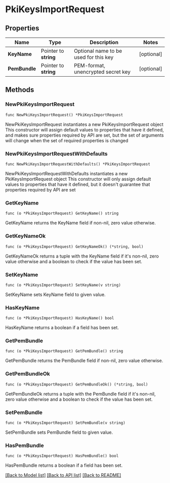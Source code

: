 # PkiKeysImportRequest

## Properties

Name | Type | Description | Notes
------------ | ------------- | ------------- | -------------
**KeyName** | Pointer to **string** | Optional name to be used for this key | [optional] 
**PemBundle** | Pointer to **string** | PEM-format, unencrypted secret key | [optional] 

## Methods

### NewPkiKeysImportRequest

`func NewPkiKeysImportRequest() *PkiKeysImportRequest`

NewPkiKeysImportRequest instantiates a new PkiKeysImportRequest object
This constructor will assign default values to properties that have it defined,
and makes sure properties required by API are set, but the set of arguments
will change when the set of required properties is changed

### NewPkiKeysImportRequestWithDefaults

`func NewPkiKeysImportRequestWithDefaults() *PkiKeysImportRequest`

NewPkiKeysImportRequestWithDefaults instantiates a new PkiKeysImportRequest object
This constructor will only assign default values to properties that have it defined,
but it doesn't guarantee that properties required by API are set

### GetKeyName

`func (o *PkiKeysImportRequest) GetKeyName() string`

GetKeyName returns the KeyName field if non-nil, zero value otherwise.

### GetKeyNameOk

`func (o *PkiKeysImportRequest) GetKeyNameOk() (*string, bool)`

GetKeyNameOk returns a tuple with the KeyName field if it's non-nil, zero value otherwise
and a boolean to check if the value has been set.

### SetKeyName

`func (o *PkiKeysImportRequest) SetKeyName(v string)`

SetKeyName sets KeyName field to given value.

### HasKeyName

`func (o *PkiKeysImportRequest) HasKeyName() bool`

HasKeyName returns a boolean if a field has been set.

### GetPemBundle

`func (o *PkiKeysImportRequest) GetPemBundle() string`

GetPemBundle returns the PemBundle field if non-nil, zero value otherwise.

### GetPemBundleOk

`func (o *PkiKeysImportRequest) GetPemBundleOk() (*string, bool)`

GetPemBundleOk returns a tuple with the PemBundle field if it's non-nil, zero value otherwise
and a boolean to check if the value has been set.

### SetPemBundle

`func (o *PkiKeysImportRequest) SetPemBundle(v string)`

SetPemBundle sets PemBundle field to given value.

### HasPemBundle

`func (o *PkiKeysImportRequest) HasPemBundle() bool`

HasPemBundle returns a boolean if a field has been set.


[[Back to Model list]](../README.md#documentation-for-models) [[Back to API list]](../README.md#documentation-for-api-endpoints) [[Back to README]](../README.md)


